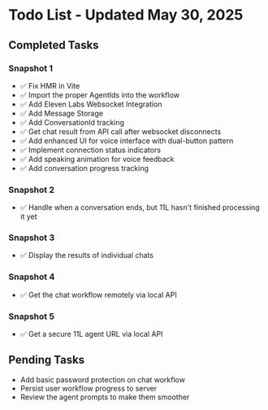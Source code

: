 # Todo List - Updated May 30, 2025

## Completed Tasks

### Snapshot 1

- ✅ Fix HMR in Vite
- ✅ Import the proper AgentIds into the workflow
- ✅ Add Eleven Labs Websocket Integration
- ✅ Add Message Storage
- ✅ Add ConversationId tracking
- ✅ Get chat result from API call after websocket disconnects
- ✅ Add enhanced UI for voice interface with dual-button pattern
- ✅ Implement connection status indicators
- ✅ Add speaking animation for voice feedback
- ✅ Add conversation progress tracking

### Snapshot 2

- ✅ Handle when a conversation ends, but 11L hasn't finished processing it yet

### Snapshot 3

- ✅ Display the results of individual chats

### Snapshot 4

- ✅ Get the chat workflow remotely via local API

### Snapshot 5

- ✅ Get a secure 11L agent URL via local API

## Pending Tasks

- Add basic password protection on chat workflow
- Persist user workflow progress to server
- Review the agent prompts to make them smoother
